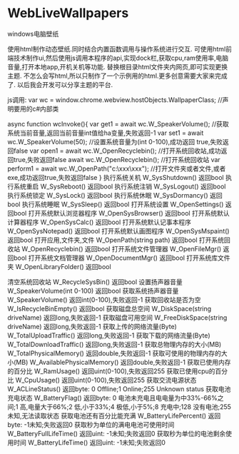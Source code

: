 # WebLiveWallpapers
windows电脑壁纸

使用html制作动态壁纸.同时结合内置函数调用与操作系统进行交互.
可使用html前端技术制作ui,然后使用js调用本程序的api,实现dock栏,获取cpu,ram使用率,电脑音量,打开本地app,开机关机等功能.
替换根目录html文件夹内网页,即可实现更换主题.
不怎么会写html,所以只制作了一个示例用的html.更多创意需要大家来完成了.
以后我会开发可以分享主题的平台.

js调用:
var wc = window.chrome.webview.hostObjects.WallpaperClass;	//声明要用的c#内部类

async function wcInvoke(){
	var get1 = await wc.W_SpeakerVolume();			//获取系统当前音量,返回当前音量int值给ha变量,失败返回-1
	var set1 = await wc.W_SpeakerVolume(50);			//设置系统音量为(int 0-100),成功返回 true,失败返回false
	var open1 = await wc.W_OpenRecyclebin();			//打开系统回收站,成功返回true,失败返回false
	await wc.W_OpenRecyclebin();						//打开系统回收站
	var perform1 = await wc.W_OpenPath("c:\xxx\xxx");	//打开文件夹或者文件,或者exe,成功返回true,失败返回false
}
执行系统关机 W_SysShutdown() 返回bool
执行系统重启 W_SysReboot() 返回bool
执行系统注销 W_SysLogout() 返回bool
执行系统锁定 W_SysLock() 返回bool
执行系统休眠 W_SysDormancy() 返回bool
执行系统睡眠 W_SysSleep() 返回bool
打开系统设置 W_OpenSettings() 返回bool
打开系统默认浏览器程序 W_OpenSysBrowser() 返回bool
打开系统默认计算器程序 W_OpenSysCalc() 返回bool
打开系统默认记事本程序 W_OpenSysNotepad() 返回bool
打开系统默认画图程序 W_OpenSysMspaint() 返回bool
打开应用,文件夹,文件 W_OpenPath(string path) 返回bool
打开系统回收站 W_OpenRecyclebin() 返回bool
打开系统文件管理器 W_OpenFileMgr() 返回bool
打开系统文档管理器 W_OpenDocumentMgr() 返回bool
打开系统库文件夹 W_OpenLibraryFolder() 返回bool

清空系统回收站 W_RecycleSysBin() 返回bool
设置扬声器音量 W_SpeakerVolume(int 0-100) 返回bool
获取系统扬声器音量 W_SpeakerVolume() 返回int(0-100),失败返回-1
获取回收站是否为空 W_IsRecycleBinEmpty() 返回bool
获取磁盘总空间 W_DiskSpace(string driveName) 返回long,失败返回-1
获取磁盘可用空间 W_FreeDiskSpace(string driveName) 返回long,失败返回-1
获取上传的网络流量(Byte) W_TotalUploadTraffic() 返回long,失败返回-1
获取下载的网络流量(Byte) W_TotalDownloadTraffic() 返回long,失败返回-1
获取总物理内存的大小(MB) W_TotalPhysicalMemory() 返回double,失败返回-1
获取可使用的物理内存的大小(MB) W_AvailablePhysicalMemory() 返回double,失败返回-1
获取已使用内存的百分比 W_RamUsage() 返回uint(0-100),失败返回255
获取已使用cpu的百分比 W_CpuUsage() 返回uint(0-100),失败返回255
获取交流电源状态 W_ACLineStatus() 返回byte: 0 Offline;1 Online;255 Unknown status
获取电池充电状态 W_BatteryFlag() 返回byte: 0 电池未充电且电电量为中33%-66%之间;1 高,电量大于66%;2 低,小于33%;4 极低,小于5%;8 充电中;128 没有电池;255 未知,无法读取状态
获取电池还有百分比能充满 W_BatteryLifePercent() 返回byte:	-1未知;失败返回0
获取秒为单位的满电电池可使用时间 W_BatteryFullLifeTime() 返回uint: -1未知;失败返回0
获取秒为单位的电池剩余使用时间 W_BatteryLifeTime() 返回uint: -1未知;失败返回0
